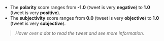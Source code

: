 - The **polarity** score ranges from  **-1.0** (tweet is very **negative**) to **1.0** (tweet is very **positive**).
- The **subjectivity** score ranges from **0.0** (tweet is very **objective**) to **1.0** (tweet is very **subjective**).

> *Hover over a dot to read the tweet and see more information.*
